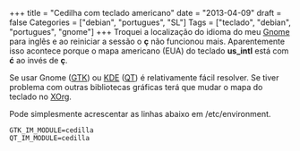 +++
title = "Cedilha com teclado americano"
date = "2013-04-09"
draft = false
Categories = ["debian", "portugues", "SL"]
Tags = ["teclado", "debian", "portugues", "gnome"]
+++
Troquei a localização do idioma do meu [Gnome](http://www.gnome.org)
para inglês e ao reiniciar a sessão o **ç** não funcionou mais.
Aparentemente isso acontece porque o mapa americano (EUA) do teclado
**us\_intl** está com **ć** ao invés de **ç**.

Se usar Gnome ([GTK](http://www.gtk.org)) ou [KDE](http://www.kde.org)
([QT](http://qt-project.org)) é relativamente fácil resolver. Se tiver
problema com outras bibliotecas gráficas terá que mudar o mapa do
teclado no [XOrg](http://x.org).

Pode simplesmente acrescentar as linhas abaixo em /etc/environment.

```
GTK_IM_MODULE=cedilla
QT_IM_MODULE=cedilla
```
